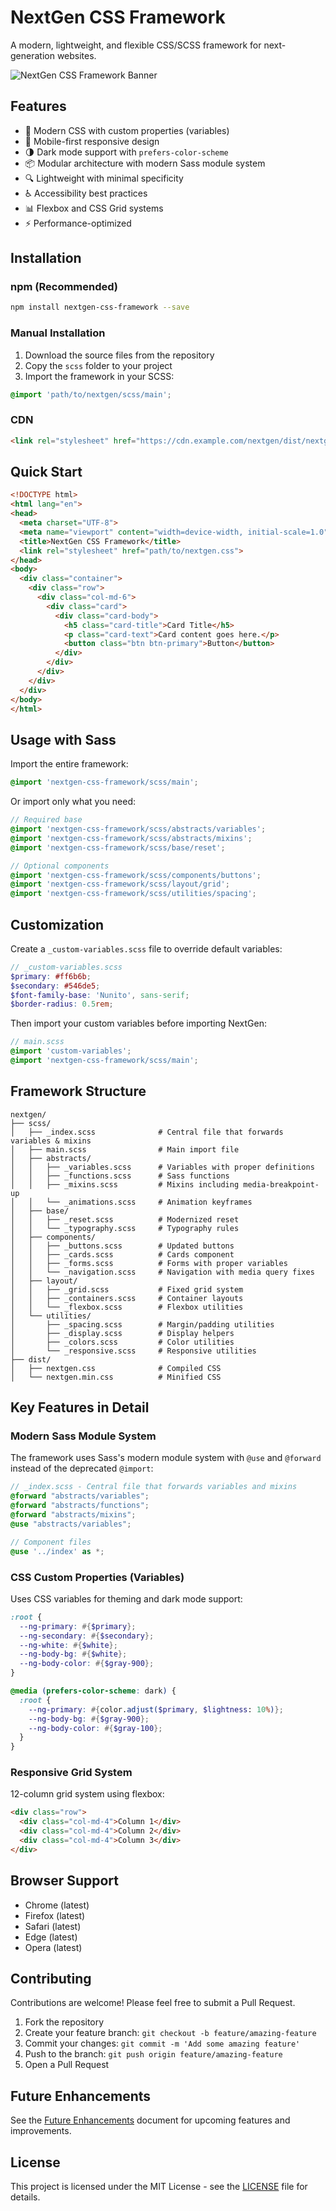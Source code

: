 # NextGen CSS Framework

A modern, lightweight, and flexible CSS/SCSS framework for next-generation websites.

![NextGen CSS Framework Banner](https://via.placeholder.com/1200x300?text=NextGen+CSS+Framework)

## Features

- 🚀 Modern CSS with custom properties (variables)
- 📱 Mobile-first responsive design
- 🌗 Dark mode support with `prefers-color-scheme`
- 📦 Modular architecture with modern Sass module system
- 🔍 Lightweight with minimal specificity
- ♿ Accessibility best practices
- 📊 Flexbox and CSS Grid systems
- ⚡ Performance-optimized

## Installation

### npm (Recommended)

```bash
npm install nextgen-css-framework --save
```

### Manual Installation

1. Download the source files from the repository
2. Copy the `scss` folder to your project
3. Import the framework in your SCSS:

```scss
@import 'path/to/nextgen/scss/main';
```

### CDN

```html
<link rel="stylesheet" href="https://cdn.example.com/nextgen/dist/nextgen.min.css">
```

## Quick Start

```html
<!DOCTYPE html>
<html lang="en">
<head>
  <meta charset="UTF-8">
  <meta name="viewport" content="width=device-width, initial-scale=1.0">
  <title>NextGen CSS Framework</title>
  <link rel="stylesheet" href="path/to/nextgen.css">
</head>
<body>
  <div class="container">
    <div class="row">
      <div class="col-md-6">
        <div class="card">
          <div class="card-body">
            <h5 class="card-title">Card Title</h5>
            <p class="card-text">Card content goes here.</p>
            <button class="btn btn-primary">Button</button>
          </div>
        </div>
      </div>
    </div>
  </div>
</body>
</html>
```

## Usage with Sass

Import the entire framework:

```scss
@import 'nextgen-css-framework/scss/main';
```

Or import only what you need:

```scss
// Required base
@import 'nextgen-css-framework/scss/abstracts/variables';
@import 'nextgen-css-framework/scss/abstracts/mixins';
@import 'nextgen-css-framework/scss/base/reset';

// Optional components
@import 'nextgen-css-framework/scss/components/buttons';
@import 'nextgen-css-framework/scss/layout/grid';
@import 'nextgen-css-framework/scss/utilities/spacing';
```

## Customization

Create a `_custom-variables.scss` file to override default variables:

```scss
// _custom-variables.scss
$primary: #ff6b6b;
$secondary: #546de5;
$font-family-base: 'Nunito', sans-serif;
$border-radius: 0.5rem;
```

Then import your custom variables before importing NextGen:

```scss
// main.scss
@import 'custom-variables';
@import 'nextgen-css-framework/scss/main';
```

## Framework Structure

```
nextgen/
├── scss/
│   ├── _index.scss              # Central file that forwards variables & mixins
│   ├── main.scss                # Main import file
│   ├── abstracts/
│   │   ├── _variables.scss      # Variables with proper definitions
│   │   ├── _functions.scss      # Sass functions
│   │   ├── _mixins.scss         # Mixins including media-breakpoint-up
│   │   └── _animations.scss     # Animation keyframes
│   ├── base/
│   │   ├── _reset.scss          # Modernized reset
│   │   └── _typography.scss     # Typography rules
│   ├── components/
│   │   ├── _buttons.scss        # Updated buttons
│   │   ├── _cards.scss          # Cards component
│   │   ├── _forms.scss          # Forms with proper variables
│   │   └── _navigation.scss     # Navigation with media query fixes
│   ├── layout/
│   │   ├── _grid.scss           # Fixed grid system
│   │   ├── _containers.scss     # Container layouts
│   │   └── _flexbox.scss        # Flexbox utilities
│   └── utilities/
│       ├── _spacing.scss        # Margin/padding utilities
│       ├── _display.scss        # Display helpers
│       ├── _colors.scss         # Color utilities
│       └── _responsive.scss     # Responsive utilities
├── dist/
│   ├── nextgen.css              # Compiled CSS
│   └── nextgen.min.css          # Minified CSS
```

## Key Features in Detail

### Modern Sass Module System

The framework uses Sass's modern module system with `@use` and `@forward` instead of the deprecated `@import`:

```scss
// _index.scss - Central file that forwards variables and mixins
@forward "abstracts/variables";
@forward "abstracts/functions";
@forward "abstracts/mixins";
@use "abstracts/variables";

// Component files
@use '../index' as *;
```

### CSS Custom Properties (Variables)

Uses CSS variables for theming and dark mode support:

```scss
:root {
  --ng-primary: #{$primary};
  --ng-secondary: #{$secondary};
  --ng-white: #{$white};
  --ng-body-bg: #{$white};
  --ng-body-color: #{$gray-900};
}

@media (prefers-color-scheme: dark) {
  :root {
    --ng-primary: #{color.adjust($primary, $lightness: 10%)};
    --ng-body-bg: #{$gray-900};
    --ng-body-color: #{$gray-100};
  }
}
```

### Responsive Grid System

12-column grid system using flexbox:

```html
<div class="row">
  <div class="col-md-4">Column 1</div>
  <div class="col-md-4">Column 2</div>
  <div class="col-md-4">Column 3</div>
</div>
```

## Browser Support

- Chrome (latest)
- Firefox (latest)
- Safari (latest)
- Edge (latest)
- Opera (latest)

## Contributing

Contributions are welcome! Please feel free to submit a Pull Request.

1. Fork the repository
2. Create your feature branch: `git checkout -b feature/amazing-feature`
3. Commit your changes: `git commit -m 'Add some amazing feature'`
4. Push to the branch: `git push origin feature/amazing-feature`
5. Open a Pull Request

## Future Enhancements

See the [Future Enhancements](future-enhancements.md) document for upcoming features and improvements.

## License

This project is licensed under the MIT License - see the [LICENSE](LICENSE) file for details.
